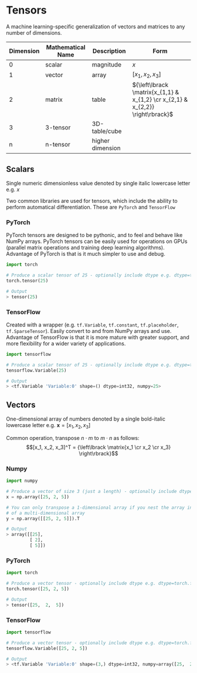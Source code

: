 # Tensors

A machine learning-specific generalization of vectors and matrices to any number of dimensions.

Dimension|Mathematical Name|Description|Form
---|---|---|---
0|scalar|magnitude|$x$
1|vector|array|$[x_1, x_2, x_3]$
2|matrix|table|${\left\lbrack \matrix{x_{1,1} & x_{1,2} \cr x_{2,1} & x_{2,2}} \right\rbrack}$
3|3-tensor|3D-table/cube|
n|n-tensor|higher dimension|

## Scalars

Single numeric dimensionless value denoted by single italic lowercase letter e.g. $x$

Two common libraries are used for tensors, which include the ability to perform automatical differentiation. These are `PyTorch` and `TensorFlow`

### PyTorch

PyTorch tensors are designed to be pythonic, and to feel and behave like NumPy arrays. PyTorch tensors can be easily used for operations on GPUs (parallel matrix operations and training deep learning algorithms). Advantage of PyTorch is that is it much simpler to use and debug.

```python
import torch

# Produce a scalar tensor of 25 - optionally include dtype e.g. dtype=torch.float16
torch.tensor(25)

# Output
> tensor(25)
```

### TensorFlow

Created with a wrapper (e.g. `tf.Variable`, `tf.constant`, `tf.placeholder`, `tf.SparseTensor`). Easily convert to and from NumPy arrays and use. Advantage of TensorFlow is that it is more mature with greater support, and more flexibility for a wider variety of applications.

```python
import tensorflow

# Produce a scalar tensor of 25 - optionally include dtype e.g. dtype=tensorflow.float16
tensorflow.Variable(25)

# Output
> <tf.Variable 'Variable:0' shape=() dtype=int32, numpy=25>
```

## Vectors

One-dimensional array of numbers denoted by a single bold-italic lowercase letter e.g. $\boldsymbol{x} = [x_1, x_2, x_3]$

Common operation, transpose $n \cdot m$ to $m \cdot n$ as follows: $$[x_1, x_2, x_3]^T = {\left\lbrack \matrix{x_1 \cr x_2 \cr x_3} \right\rbrack}$$

### Numpy

```python
import numpy

# Produce a vector of size 3 (just a length) - optionally include dtype e.g. dtype=numpy.float16
x = np.array([25, 2, 5])

# You can only transpose a 1-dimensional array if you nest the array in the first element
# of a multi-dimensional array
y = np.array([[25, 2, 5]]).T

# Output
> array([[25],
         [ 2],
         [ 5]])
```

### PyTorch
```python
import torch

# Produce a vector tensor - optionally include dtype e.g. dtype=torch.float16
torch.tensor([25, 2, 5])

# Output
> tensor([25,  2,  5])
```

### TensorFlow
```python
import tensorflow

# Produce a vector tensor - optionally include dtype e.g. dtype=torch.float16
tensorflow.Variable([25, 2, 5])

# Output
> <tf.Variable 'Variable:0' shape=(3,) dtype=int32, numpy=array([25,  2,  5], dtype=int32)>
```